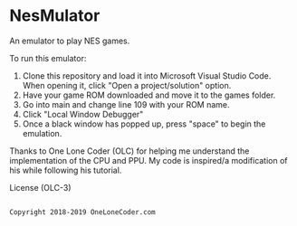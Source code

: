 # NesMulator
An emulator to play NES games.

To run this emulator:
1. Clone this repository and load it into Microsoft Visual Studio Code. When opening it, click "Open a project/solution" option.
2. Have your game ROM downloaded and move it to the games folder. 
3. Go into main and change line 109 with your ROM name. 
4. Click "Local Window Debugger" 
5. Once a black window has popped up, press "space" to begin the emulation. 

Thanks to One Lone Coder (OLC) for helping me understand the implementation of the CPU and PPU. 
My code is inspired/a modification of his while following his tutorial. 

License (OLC-3)
~~~~~~~~~~~~~~~

Copyright 2018-2019 OneLoneCoder.com